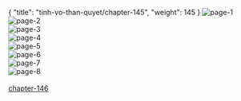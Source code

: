 { "title": "tinh-vo-than-quyet/chapter-145", "weight": 145 }
<img src="tinh-vo-than-quyet_0145_01-71377ebcdb39cff2f3e95c6b879e832e.webp" alt="page-1" origin="http://1.bp.blogspot.com/-_nnkqGVUWls/WwYe5W9vlsI/AAAAAAAAFIg/_545Inx-n4cB-6ks6r1va98NOqWLTM1pgCLcBGAs/s1600/1.jpg?imgmax=0"><br/>
<img src="tinh-vo-than-quyet_0145_02-a798166624a8fcbcba37d0f47e7a4daa.webp" alt="page-2" origin="http://1.bp.blogspot.com/-vgVXEhIprV4/WwYe5Fa2UHI/AAAAAAAAFIc/kTu6bCPjqNsK0nx1Nni0Tqn4lfy0JIU6QCLcBGAs/s1600/2.jpg?imgmax=0"><br/>
<img src="tinh-vo-than-quyet_0145_03-1919861952a2450c71f1cc5bb826e18d.webp" alt="page-3" origin="http://1.bp.blogspot.com/-VvaIxIxwi3w/WwYe52XKSxI/AAAAAAAAFIo/CLWZrmqTPXI-_US8RxmkJNgy72BUwJOawCLcBGAs/s1600/3.jpg?imgmax=0"><br/>
<img src="tinh-vo-than-quyet_0145_04-178e3d4b9b8080aee488b9b494706b4b.webp" alt="page-4" origin="http://1.bp.blogspot.com/-u4BfZsfCNEY/WwYe6WISbjI/AAAAAAAAFIs/sU7txic3ca8Di1aw0C72N1sMkktOR_i4QCLcBGAs/s1600/4.jpg?imgmax=0"><br/>
<img src="tinh-vo-than-quyet_0145_05-96ec40bbd2b53fb2f15c9adf977ee545.webp" alt="page-5" origin="http://1.bp.blogspot.com/-DJ0E1qa9Aws/WwYe6sZKo_I/AAAAAAAAFIw/DarNjkDat3gWlMX91e15s4iBFj9qkA_6wCLcBGAs/s1600/5.jpg?imgmax=0"><br/>
<img src="tinh-vo-than-quyet_0145_06-3c3092e67fa5eb8c681759aa1b01200a.webp" alt="page-6" origin="http://1.bp.blogspot.com/-VXMWJmt4NfU/WwYe6xpwk2I/AAAAAAAAFI0/FnMia-Ag6b0hj6u8z4YFu5vDpzOC6dzkgCLcBGAs/s1600/6.jpg?imgmax=0"><br/>
<img src="tinh-vo-than-quyet_0145_07-51811add9ca9f608014a02f112fc12cd.webp" alt="page-7" origin="http://1.bp.blogspot.com/-SvQxatbCKPU/WwYe7NgqRPI/AAAAAAAAFI8/ieD4nL1sqGkHb314AYR5M4Bn5pt3fC8qgCLcBGAs/s1600/7.jpg?imgmax=0"><br/>
<img src="tinh-vo-than-quyet_0145_08-9670582dc8a254bb6ce578393acaa4d0.webp" alt="page-8" origin="http://1.bp.blogspot.com/-9g7uvdFC5J0/WwYe7HwpxDI/AAAAAAAAFI4/zuKiKLL7ypkm0dGhefTXuNOv4ztBrqmcgCLcBGAs/s1600/8.jpg?imgmax=0"><br/>
<br/><a class="nextchap" href="/tinh-vo-than-quyet/chapter-146">chapter-146</a>
